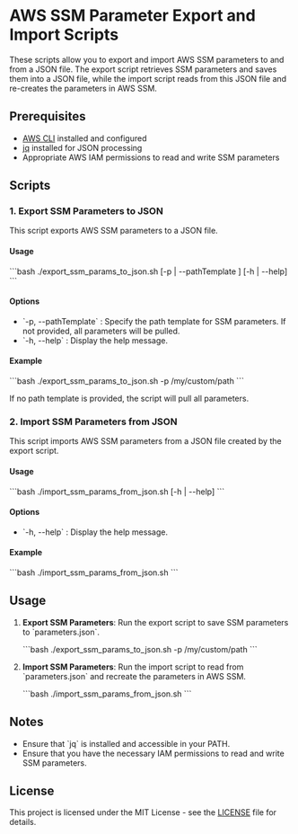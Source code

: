 # AWS SSM Parameter Export and Import Scripts

These scripts allow you to export and import AWS SSM parameters to and from a JSON file. The export script retrieves SSM parameters and saves them into a JSON file, while the import script reads from this JSON file and re-creates the parameters in AWS SSM.

## Prerequisites

- [AWS CLI](https://docs.aws.amazon.com/cli/latest/userguide/install-cliv2.html) installed and configured
- [jq](https://stedolan.github.io/jq/download/) installed for JSON processing
- Appropriate AWS IAM permissions to read and write SSM parameters

## Scripts

### 1. Export SSM Parameters to JSON

This script exports AWS SSM parameters to a JSON file.

#### Usage

\`\`\`bash
./export_ssm_params_to_json.sh [-p | --pathTemplate <path>] [-h | --help]
\`\`\`

#### Options

- \`-p, --pathTemplate\` : Specify the path template for SSM parameters. If not provided, all parameters will be pulled.
- \`-h, --help\` : Display the help message.

#### Example

\`\`\`bash
./export_ssm_params_to_json.sh -p /my/custom/path
\`\`\`

If no path template is provided, the script will pull all parameters.

### 2. Import SSM Parameters from JSON

This script imports AWS SSM parameters from a JSON file created by the export script.

#### Usage

\`\`\`bash
./import_ssm_params_from_json.sh [-h | --help]
\`\`\`

#### Options

- \`-h, --help\` : Display the help message.

#### Example

\`\`\`bash
./import_ssm_params_from_json.sh
\`\`\`

## Usage

1. **Export SSM Parameters**: Run the export script to save SSM parameters to \`parameters.json\`.

   \`\`\`bash
   ./export_ssm_params_to_json.sh -p /my/custom/path
   \`\`\`

2. **Import SSM Parameters**: Run the import script to read from \`parameters.json\` and recreate the parameters in AWS SSM.

   \`\`\`bash
   ./import_ssm_params_from_json.sh
   \`\`\`

## Notes

- Ensure that \`jq\` is installed and accessible in your PATH.
- Ensure that you have the necessary IAM permissions to read and write SSM parameters.

## License

This project is licensed under the MIT License - see the [LICENSE](LICENSE) file for details.
